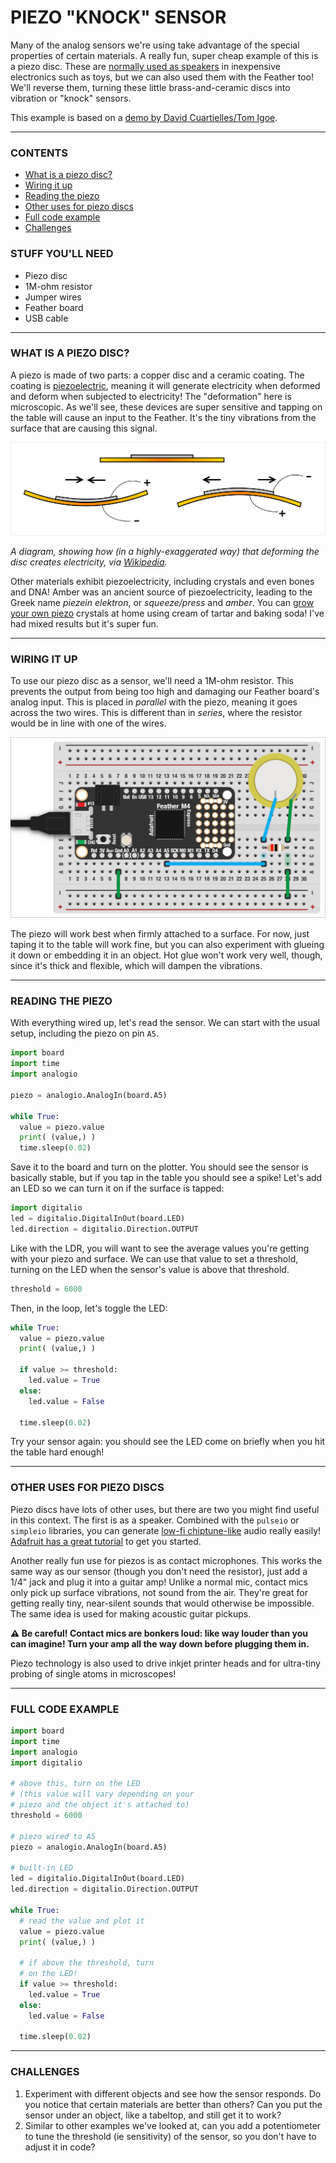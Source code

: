 # PIEZO "KNOCK" SENSOR  

Many of the analog sensors we're using take advantage of the special properties of certain materials. A really fun, super cheap example of this is a piezo disc. These are [normally used as speakers](https://en.wikipedia.org/wiki/Piezoelectric_speaker) in inexpensive electronics such as toys, but we can also used them with the Feather too! We'll reverse them, turning these little brass-and-ceramic discs into vibration or "knock" sensors.

This example is based on a [demo by David Cuartielles/Tom Igoe](https://docs.arduino.cc/built-in-examples/sensors/Knock).

***

### CONTENTS  

* [What is a piezo disc?](#what-is-a-piezo-disc)  
* [Wiring it up](#wiring-it-up)  
* [Reading the piezo](#reading-the-piezo)  
* [Other uses for piezo discs](#other-uses-for-piezo-discs)  
* [Full code example](#full-code-example)  
* [Challenges](#challenges)

### STUFF YOU'LL NEED  

* Piezo disc  
* 1M-ohm resistor  
* Jumper wires  
* Feather board  
* USB cable  

***

### WHAT IS A PIEZO DISC?  

A piezo is made of two parts: a copper disc and a ceramic coating. The coating is [piezoelectric](https://en.wikipedia.org/wiki/Piezoelectricity), meaning it will generate electricity when deformed and deform when subjected to electricity! The "deformation" here is microscopic. As we'll see, these devices are super sensitive and tapping on the table will cause an input to the Feather. It's the tiny vibrations from the surface that are causing this signal.

![](Images/PiezoBending.svg)  

*A diagram, showing how (in a highly-exaggerated way) that deforming the disc creates electricity, via [Wikipedia](https://en.wikipedia.org/wiki/Piezoelectric_speaker#/media/File:PiezoBendingPrinciple.svg).* 

Other materials exhibit piezoelectricity, including crystals and even bones and DNA! Amber was an ancient source of piezoelectricity, leading to the Greek name *piezein elektron*, or *squeeze/press* and *amber*. You can [grow your own piezo](http://materiability.com/piezoelectric-crystals/) crystals at home using cream of tartar and baking soda! I've had mixed results but it's super fun.

***

### WIRING IT UP  
To use our piezo disc as a sensor, we'll need a 1M-ohm resistor. This prevents the output from being too high and damaging our Feather board's analog input. This is placed in *parallel* with the piezo, meaning it goes across the two wires. This is different than in *series*, where the resistor would be in line with one of the wires.

![](Images/PiezoKnockSensor.png)

The piezo will work best when firmly attached to a surface. For now, just taping it to the table will work fine, but you can also experiment with glueing it down or embedding it in an object. Hot glue won't work very well, though, since it's thick and flexible, which will dampen the vibrations.

***

### READING THE PIEZO  

With everything wired up, let's read the sensor. We can start with the usual setup, including the piezo on pin `A5`.

```python
import board
import time
import analogio

piezo = analogio.AnalogIn(board.A5)

while True:
  value = piezo.value
  print( (value,) )
  time.sleep(0.02)
```

Save it to the board and turn on the plotter. You should see the sensor is basically stable, but if you tap in the table you should see a spike! Let's add an LED so we can turn it on if the surface is tapped:

```python
import digitalio
led = digitalio.DigitalInOut(board.LED)
led.direction = digitalio.Direction.OUTPUT
```

Like with the LDR, you will want to see the average values you're getting with your piezo and surface. We can use that value to set a threshold, turning on the LED when the sensor's value is above that threshold.

```python
threshold = 6000
```

Then, in the loop, let's toggle the LED:

```python
while True:
  value = piezo.value
  print( (value,) )

  if value >= threshold:
    led.value = True
  else:
    led.value = False

  time.sleep(0.02)
```

Try your sensor again: you should see the LED come on briefly when you hit the table hard enough!

***

### OTHER USES FOR PIEZO DISCS  
Piezo discs have lots of other uses, but there are two you might find useful in this context. The first is as a speaker. Combined with the `pulseio` or `simpleio` libraries, you can generate [low-fi chiptune-like](https://en.wikipedia.org/wiki/Chiptune) audio really easily! [Adafruit has a great tutorial](https://learn.adafruit.com/using-piezo-buzzers-with-circuitpython-arduino/circuitpython) to get you started.

Another really fun use for piezos is as contact microphones. This works the same way as our sensor (though you don't need the resistor), just add a 1/4" jack and plug it into a guitar amp! Unlike a normal mic, contact mics only pick up surface vibrations, not sound from the air. They're great for getting really tiny, near-silent sounds that would otherwise be impossible. The same idea is used for making acoustic guitar pickups.

**⚠️ Be careful! Contact mics are bonkers loud: like way louder than you can imagine! Turn your amp all the way down before plugging them in.**

Piezo technology is also used to drive inkjet printer heads and for ultra-tiny probing of single atoms in microscopes!

***

### FULL CODE EXAMPLE  

```python
import board
import time
import analogio
import digitalio

# above this, turn on the LED
# (this value will vary depending on your
# piezo and the object it's attached to)
threshold = 6000

# piezo wired to A5
piezo = analogio.AnalogIn(board.A5)

# built-in LED
led = digitalio.DigitalInOut(board.LED)
led.direction = digitalio.Direction.OUTPUT

while True:
  # read the value and plot it
  value = piezo.value
  print( (value,) )

  # if above the threshold, turn
  # on the LED!
  if value >= threshold:
    led.value = True
  else:
    led.value = False

  time.sleep(0.02)

```
***

### CHALLENGES  

1. Experiment with different objects and see how the sensor responds. Do you notice that certain materials are better than others? Can you put the sensor under an object, like a tabeltop, and still get it to work?  
2. Similar to other examples we've looked at, can you add a potentiometer to tune the threshold (ie sensitivity) of the sensor, so you don't have to adjust it in code?  

